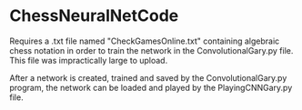 # ChessNeuralNetCode

Requires a .txt file named "CheckGamesOnline.txt" containing algebraic chess notation in order to train the network in the ConvolutionalGary.py file. This file was impractically large to upload.

After a network is created, trained and saved by the ConvolutionalGary.py program, the network can be loaded and played by the PlayingCNNGary.py file.
